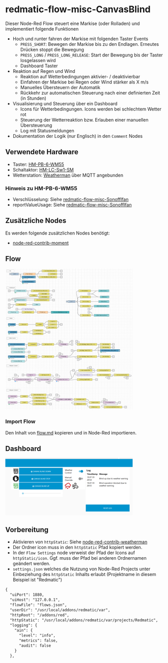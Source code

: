 
# redmatic-flow-misc-CanvasBlind

Dieser Node-Red Flow steuert eine Markise (oder Rolladen) und implementiert folgende Funktionen

- Hoch und runter fahren der Markise mit folgenden Taster Events
	- `PRESS_SHORT`: Bewegen der Markise bis zu den Endlagen. Erneutes Drücken stoppt die Bewegung
	 - `PRESS_LONG` / `PRESS_LONG_RELEASE`: Start der Bewegung bis der Taster losgelassen wird
	 - Dashboard Taster
- Reaktion auf Regen und Wind
	- Reaktion auf Wetterbedingungen aktivier- / deaktivierbar
	- Einfahren der Markise bei Regen oder Wind stärker als X m/s
	- Manuelles Übersteuern der Automatik
	- Rückkehr zur automatischen Steuerung nach einer definierten Zeit (in Stunden) 
- Visualisierung und Steuerung über ein Dashboard
	- Icons für Wetterbedingungen. Icons werden bei schlechtem Wetter rot
	- Steuerung der Wetterreaktion bzw. Erlauben einer manuellen Übersteuerung
	- Log mit Statusmeldungen
- Dokumentation der Logik (nur Englisch) in den `Comment` Nodes

## Verwendete Hardware

- Taster: [HM-PB-6-WM55](https://www.eq-3.de/produkte/homematic/licht/homematic-funk-wandtaster-6-fach-aufputzmontage.html)
- Schaltaktor: [HM-LC-Sw1-SM](https://www.eq-3.de/produkte/homematic/schalten-und-messen/hm-lc-sw1-sm.html)
- Wetterstation: [Weatherman](https://www.stall.biz/project/weatherman-die-perfekte-wetterstation-fuer-die-hausautomation)  über MQTT angebunden

### Hinweis zu HM-PB-6-WM55
- Verschlüsselung: Siehe [redmatic-flow-misc-SonoffIfan](https://github.com/Sineos/redmatic-flow-misc/tree/master/SonoffIfan#hinweis-zu-hm-pb-6-wm55---verschl%C3%BCsselung)
- reportValueUsage: Siehe [redmatic-flow-misc-SonoffIfan](https://github.com/Sineos/redmatic-flow-misc/tree/master/SonoffIfan#hinweis-zu-hm-pb-6-wm55---reportvalueusage)

## Zusätzliche Nodes

Es werden folgende zusätzlichen Nodes benötigt:

- [node-red-contrib-moment](https://www.npmjs.com/package/node-red-contrib-moment)

## Flow

<img src="https://raw.githubusercontent.com/Sineos/redmatic-flow-misc/master/CanvasBlind/src_readme/flow.png" width="400"/>

### Import Flow
Den Inhalt von [flow.md](https://raw.githubusercontent.com/Sineos/redmatic-flow-misc/master/CanvasBlind/flow.md) kopieren und in Node-Red importieren.

## Dashboard

<img src="https://raw.githubusercontent.com/Sineos/redmatic-flow-misc/master/CanvasBlind/src_readme/dashboard.png" width="400"/>

## Vorbereitung

- Aktivieren von `httpStatic`: Siehe [node-red-contrib-weatherman](https://github.com/Sineos/node-red-contrib-weatherman/blob/master/README_DE.md#httpstatic-aktivieren)
- Der Ordner icon muss in den `httpStatic` Pfad kopiert werden. 
- In der `Flow Settings` node verweist der Pfad der Icons auf `httpStatic/icon`. Ggf. muss der Pfad bei anderen Ordnernamen geändert werden. 
- `settings.json` welches die Nutzung von Node-Red Projects unter Einbeziehung des `httpStatic` Inhalts erlaubt (Projektname in diesem Beispiel ist "Redmatic")

```
{
  "uiPort": 1880,
  "uiHost": "127.0.0.1",
  "flowFile": "flows.json",
  "userDir": "/usr/local/addons/redmatic/var",
  "httpRoot": "/addons/red",
  "httpStatic": "/usr/local/addons/redmatic/var/projects/Redmatic",
  "logging": {
    "ain": {
      "level": "info",
      "metrics": false,
      "audit": false
    }
  },
```
